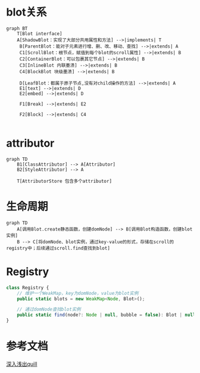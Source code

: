 # blot关系
```mermaid
graph BT
    T[Blot interface]
    A[ShadowBlot：实现了大部分共用属性和方法] -->|implements| T
     B[ParentBlot：能对子元素进行增、删、改、移动、查找] -->|extends| A
     C1[ScrollBlot：根节点，赋值到每个blot的scroll属性] -->|extends| B
     C2[ContainerBlot：可以包裹其它节点] -->|extends| B
     C3[InlineBlot 内联墨渍] -->|extends| B
     C4[BlockBlot 块级墨渍] -->|extends| B

     D[LeafBlot：都属于原子节点,没有对child操作的方法] -->|extends| A
     E1[text] -->|extends| D
     E2[embed] -->|extends| D

     F1[Break] -->|extends| E2
     
     F2[Block] -->|extends| C4
   
```

# attributor
```mermaid
graph TD
    B1[ClassAttributor] --> A[Attributor]
    B2[StyleAttributor] --> A
    
    T[AttributorStore 包含多个attributor]
```

# 生命周期
```mermaid
graph TD
    A[调用Blot.create静态函数，创建domNode] --> B[调用Blot构造函数，创建blot实例]
    B --> C[将domNode、blot实例，通过key-value的形式，存储在scroll的registry中；后续通过scroll.find查找到blot]
```

# Registry
```js
class Registry {
    // 维护一个WeakMap，key为domNode，value为blot实例
    public static blots = new WeakMap<Node, Blot>();

    // 通过domNode查找blot实例
    public static find(node?: Node | null, bubble = false): Blot | null
}

```


# 参考文档
<a href="https://zhuanlan.zhihu.com/p/278041642" target="_blank">深入浅出quill</a>